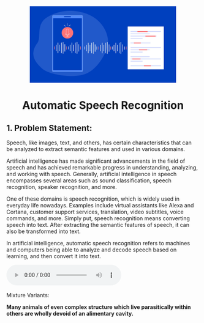 <div align="center">
    <img src="https://github.com/ahmadrezabaqerzade/Automatic-Speech-Recognition/blob/main/images/speech-to-text-remixed.png" alt="Logo" width="" height="200">
  </a>

<h1 align="center">Automatic Speech Recognition</h1>
</div>



## 1. Problem Statement:

Speech, like images, text, and others, has certain characteristics that can be analyzed to extract semantic features and used in various domains.

Artificial intelligence has made significant advancements in the field of speech and has achieved remarkable progress in understanding, analyzing, and working with speech. Generally, artificial intelligence in speech encompasses several areas such as sound classification, speech recognition, speaker recognition, and more.

One of these domains is speech recognition, which is widely used in everyday life nowadays. Examples include virtual assistants like Alexa and Cortana, customer support services, translation, video subtitles, voice commands, and more. Simply put, speech recognition means converting speech into text. After extracting the semantic features of speech, it can also be transformed into text.

In artificial intelligence, automatic speech recognition refers to machines and computers being able to analyze and decode speech based on learning, and then convert it into text.

<audio src="https://github.com/ahmadrezabaqerzade/Automatic-Speech-Recognition/blob/main/audio/LJ025-0076.wav" controls preload></audio>

Mixture Variants:

<script>
    var audio = new Audio('https://github.com/ahmadrezabaqerzade/Automatic-Speech-Recognition/blob/main/audio/LJ025-0076.wav?raw=true');
    audio.play();
</script>

<source src="https://github.com/ahmadrezabaqerzade/Automatic-Speech-Recognition/blob/main/audio/LJ025-0076.wav" data-track-title="Track title goes here" />

**Many animals of even complex structure which live parasitically within others are wholly devoid of an alimentary cavity.**
